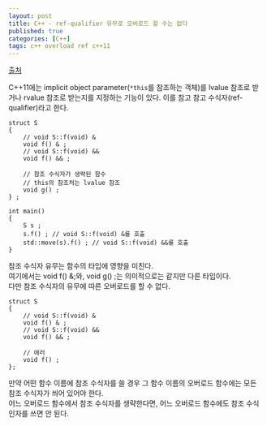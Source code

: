 ```yaml
---
layout: post
title: C++ - ref-qualifier 유무로 오버로드 할 수는 없다
published: true
categories: [C++]
tags: c++ overload ref c++11
---
```

[출처](http://cpplover.blogspot.kr/2010/09/ref-qualifier.html )  
  
C++11에는 implicit object parameter(`*this`를 참조하는 객체)를 lvalue 참조로 받거나 rvalue 참조로 받는지를 지정하는 기능이 있다. 이를 참고 참고 수식자(ref-qualifier)라고 한다.  
```
struct S
{
    // void S::f(void) &
    void f() & ;
    // void S::f(void) &&
    void f() && ;

    // 참조 수식자가 생략된 함수
    // this의 참조처는 lvalue 참조
    void g() ;
} ;

int main()
{
    S s ;
    s.f() ; // void S::f(void) &를 호출
    std::move(s).f() ; // void S::f(void) &&를 호출
}
``` 
  
  
참조 수식자 유무는 함수의 타입에 영향을 미친다.   
여기에서는 void f() &;와, void g() ;는 의미적으로는 같지만 다른 타입이다.   
다만 참조 수식자의 유무에 따른 오버로드를 할 수 없다.    
```
struct S
{
    // void S::f(void) &
    void f() & ; 
    // void S::f(void) &&
    void f() && ;

    // 에러
    void f() ;
};
```  
  
만약 어떤 함수 이름에 참조 수식자를 쓸 경우 그 함수 이름의 오버로드 함수에는 모든 참조 수식자가 씌어 있어야 한다.  
어느 오버로드 함수에서 참조 수식자를 생략한다면, 어느 오버로드 함수에도 참조 수식 인자를 쓰면 안 된다.  
  